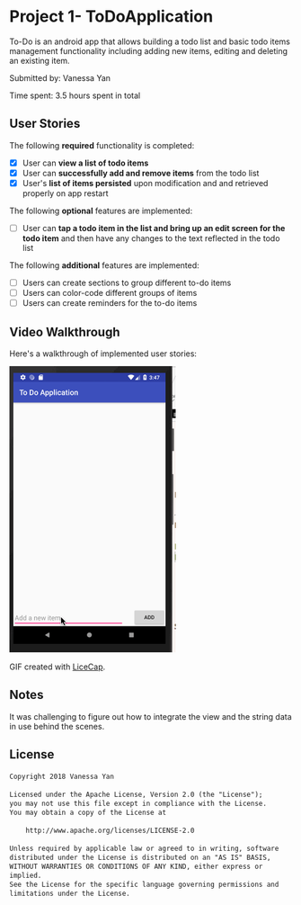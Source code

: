 # Project 1- ToDoApplication
To-Do is an android app that allows building a todo list and basic todo items management functionality including adding new items, editing and deleting an existing item.

Submitted by: Vanessa Yan

Time spent: 3.5 hours spent in total

## User Stories

The following **required** functionality is completed:

* [x] User can **view a list of todo items**
* [x] User can **successfully add and remove items** from the todo list
* [x] User's **list of items persisted** upon modification and and retrieved properly on app restart

The following **optional** features are implemented:

* [ ] User can **tap a todo item in the list and bring up an edit screen for the todo item** and then have any changes to the text reflected in the todo list

The following **additional** features are implemented:

* [ ] Users can create sections to group different to-do items
* [ ] Users can color-code different groups of items
* [ ] Users can create reminders for the to-do items

## Video Walkthrough

Here's a walkthrough of implemented user stories:

![Walkthrough](ToDoApp.gif)

GIF created with [LiceCap](http://www.cockos.com/licecap/).

## Notes

It was challenging to figure out how to integrate the view and the string data in use behind the scenes.

## License

    Copyright 2018 Vanessa Yan
    
    Licensed under the Apache License, Version 2.0 (the "License");
    you may not use this file except in compliance with the License.
    You may obtain a copy of the License at

        http://www.apache.org/licenses/LICENSE-2.0

    Unless required by applicable law or agreed to in writing, software
    distributed under the License is distributed on an "AS IS" BASIS,
    WITHOUT WARRANTIES OR CONDITIONS OF ANY KIND, either express or implied.
    See the License for the specific language governing permissions and
    limitations under the License.
